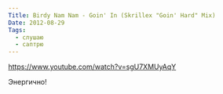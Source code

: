 ```yaml
---
Title: Birdy Nam Nam - Goin' In (Skrillex "Goin' Hard" Mix)
Date: 2012-08-29
Tags:
  - слушаю
  - саптрю
---
```


https://www.youtube.com/watch?v=sgU7XMUyAqY

Энергично!
